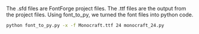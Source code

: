 The .sfd files are FontForge project files.  The .ttf files are the output from the project files.
Using font_to_py, we turned the font files into python code.

```bash
python font_to_py.py -x -f Monocraft.ttf 24 monocraft_24.py
```
